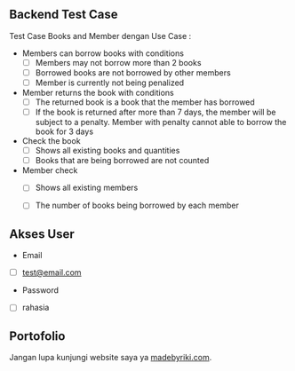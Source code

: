 
## Backend Test Case

Test Case Books and Member dengan Use Case :

- Members can borrow books with conditions
    - [ ]  Members may not borrow more than 2 books
    - [ ]  Borrowed books are not borrowed by other members
    - [ ]  Member is currently not being penalized
- Member returns the book with conditions
    - [ ]  The returned book is a book that the member has borrowed
    - [ ]  If the book is returned after more than 7 days, the member will be subject to a penalty. Member with penalty cannot able to borrow the book for 3 days
- Check the book
    - [ ]  Shows all existing books and quantities
    - [ ]  Books that are being borrowed are not counted
- Member check
    - [ ]  Shows all existing members
    - [ ]  The number of books being borrowed by each member


## Akses User

- Email
- [ ]  test@email.com
- Password
- [ ]  rahasia


## Portofolio

Jangan lupa kunjungi website saya ya [madebyriki.com](https://www.madebyriki.com).
